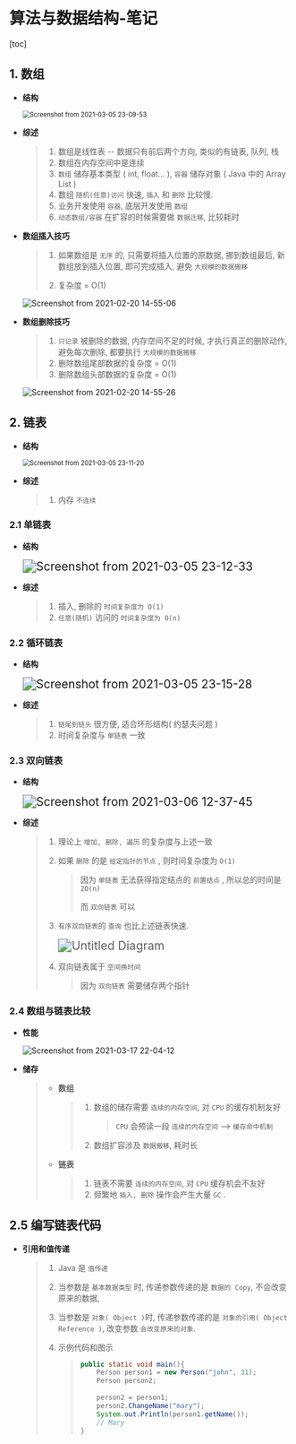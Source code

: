 # 算法与数据结构-笔记

[toc]

## 1. 数组

+ **结构**

  <img src="%E7%AE%97%E6%B3%95%E4%B8%8E%E6%95%B0%E6%8D%AE%E7%BB%93%E6%9E%84-%E7%AC%94%E8%AE%B0.assets/Screenshot%20from%202021-03-05%2023-09-53.png" alt="Screenshot from 2021-03-05 23-09-53" style="zoom:80%;" />

+ **综述**

  > 1. 数组是线性表 -- 数据只有前后两个方向, 类似的有链表, 队列, 栈
  >2. 数组在内存空间中是连续
  > 3. `数组` 储存基本类型 ( int, float... ),  `容器` 储存对象 ( Java 中的 Array List )
  >4. 数组 `随机(任意)访问` 快速, `插入` 和 `删除` 比较慢.
  > 5. 业务开发使用 `容器`, 底层开发使用 `数组`
  > 6. `动态数组/容器` 在扩容的时候需要做 `数据迁移`, 比较耗时
  
+ **数组插入技巧**

  > 1. 如果数组是 `无序` 的, 只需要将插入位置的原数据, 挪到数组最后, 新数组放到插入位置, 即可完成插入, 避免 `大规模的数据搬移`
  >
  > 2. 复杂度 = O(1)

  ![Screenshot from 2021-02-20 14-55-06](%E7%AE%97%E6%B3%95%E4%B8%8E%E6%95%B0%E6%8D%AE%E7%BB%93%E6%9E%84-%E7%AC%94%E8%AE%B0.assets/Screenshot%20from%202021-02-20%2014-55-06.png)

+ **数组删除技巧**

  > 1. `只记录` 被删除的数据, 内存空间不足的时候, 才执行真正的删除动作, 避免每次删除, 都要执行 `大规模的数据搬移`
  > 2. 删除数组尾部数据的复杂度 = O(1)
  > 3. 删除数组头部数据的复杂度 = O(1)

  ![Screenshot from 2021-02-20 14-55-26](%E7%AE%97%E6%B3%95%E4%B8%8E%E6%95%B0%E6%8D%AE%E7%BB%93%E6%9E%84-%E7%AC%94%E8%AE%B0.assets/Screenshot%20from%202021-02-20%2014-55-26.png)

## 2. 链表

+ **结构**

  <img src="%E7%AE%97%E6%B3%95%E4%B8%8E%E6%95%B0%E6%8D%AE%E7%BB%93%E6%9E%84-%E7%AC%94%E8%AE%B0.assets/Screenshot%20from%202021-03-05%2023-11-20.png" alt="Screenshot from 2021-03-05 23-11-20" style="zoom:80%;" />

+ **综述**

  > 1. 内存 `不连续`

### 2.1 单链表

+ **结构**

  <img src="%E7%AE%97%E6%B3%95%E4%B8%8E%E6%95%B0%E6%8D%AE%E7%BB%93%E6%9E%84-%E7%AC%94%E8%AE%B0.assets/Screenshot%20from%202021-03-05%2023-12-33.png" alt="Screenshot from 2021-03-05 23-12-33" style="zoom:150%;" />

+ **综述**

  > 1. 插入, 删除的 `时间复杂度为 O(1)`
  > 2. `任意(随机)` 访问的 `时间复杂度为 O(n)`

### 2.2 循环链表

+ **结构**

  <img src="%E7%AE%97%E6%B3%95%E4%B8%8E%E6%95%B0%E6%8D%AE%E7%BB%93%E6%9E%84-%E7%AC%94%E8%AE%B0.assets/Screenshot%20from%202021-03-05%2023-15-28.png" alt="Screenshot from 2021-03-05 23-15-28" style="zoom:150%;" />

+ **综述**

  > 1. `链尾到链头` 很方便, 适合环形结构( 约瑟夫问题 )
  > 2. 时间复杂度与 `单链表` 一致

### 2.3 双向链表

+ **结构**

  <img src="%E7%AE%97%E6%B3%95%E4%B8%8E%E6%95%B0%E6%8D%AE%E7%BB%93%E6%9E%84-%E7%AC%94%E8%AE%B0.assets/Screenshot%20from%202021-03-06%2012-37-45.png" alt="Screenshot from 2021-03-06 12-37-45" style="zoom:150%;" />

+ **综述**

  > 1. 理论上 `增加, 删除, 遍历` 的复杂度与上述一致
  >
  > 2. 如果 `删除` 的是 `给定指针的节点` , 则时间复杂度为 `O(1)` 
  >
  >    > 因为 `单链表` 无法获得指定结点的 `前置结点` , 所以总的时间是 `2O(n)`
  >    >
  >    > 而 `双向链表` 可以
  >
  > 3. `有序双向链表`的 `查询` 也比上述链表快速.
  >
  >    <img src="%E7%AE%97%E6%B3%95%E4%B8%8E%E6%95%B0%E6%8D%AE%E7%BB%93%E6%9E%84-%E7%AC%94%E8%AE%B0.assets/Untitled%20Diagram.png" alt="Untitled Diagram" style="zoom:150%;" />
  >
  > 4. 双向链表属于 `空间换时间` 
  >
  >    > 因为 `双向链表` 需要储存两个指针

### 2.4 数组与链表比较

+ **性能**

  ![Screenshot from 2021-03-17 22-04-12](%E7%AE%97%E6%B3%95%E4%B8%8E%E6%95%B0%E6%8D%AE%E7%BB%93%E6%9E%84-%E7%AC%94%E8%AE%B0.assets/Screenshot%20from%202021-03-17%2022-04-12.png)

+ **储存**

  > + **数组**
  >
  >   > 1. 数组的储存需要 `连续的内存空间`, 对 `CPU` 的缓存机制友好
  >   >
  >   >    > `CPU` 会预读一段 `连续的内存空间` --> `缓存命中机制`
  >   >
  >   > 2. 数组扩容涉及 `数据搬移`, 耗时长
  >
  > + **链表**
  >
  >   > 1. 链表不需要 `连续的内存空间`, 对 `CPU` 缓存机会不友好
  >   > 2. 频繁地 `插入, 删除` 操作会产生大量 `GC` .

## 2.5 编写链表代码

+ **引用和值传递**

  > 1. Java 是 `值传递`
  >
  > 2. 当参数是 `基本数据类型` 时, 传递参数传递的是 `数据的 Copy`, 不会改变原来的数据, 
  >
  > 3. 当参数是 `对象( Object )`时, 传递参数传递的是 `对象的引用( Object Reference )`, 改变参数 `会改变原来的对象`.
  >
  > 4. 示例代码和图示
  >
  >    > ```java
  >    > public static void main(){
  >    >     Person person1 = new Person("john", 31);
  >    >     Person person2;
  >    >     
  >    >     person2 = person1;
  >    >     person2.ChangeName("mary");
  >    >     System.out.Println(person1.getName());
  >    >     // Mary
  >    > }
  >    > ```
  >    >
  >    > 